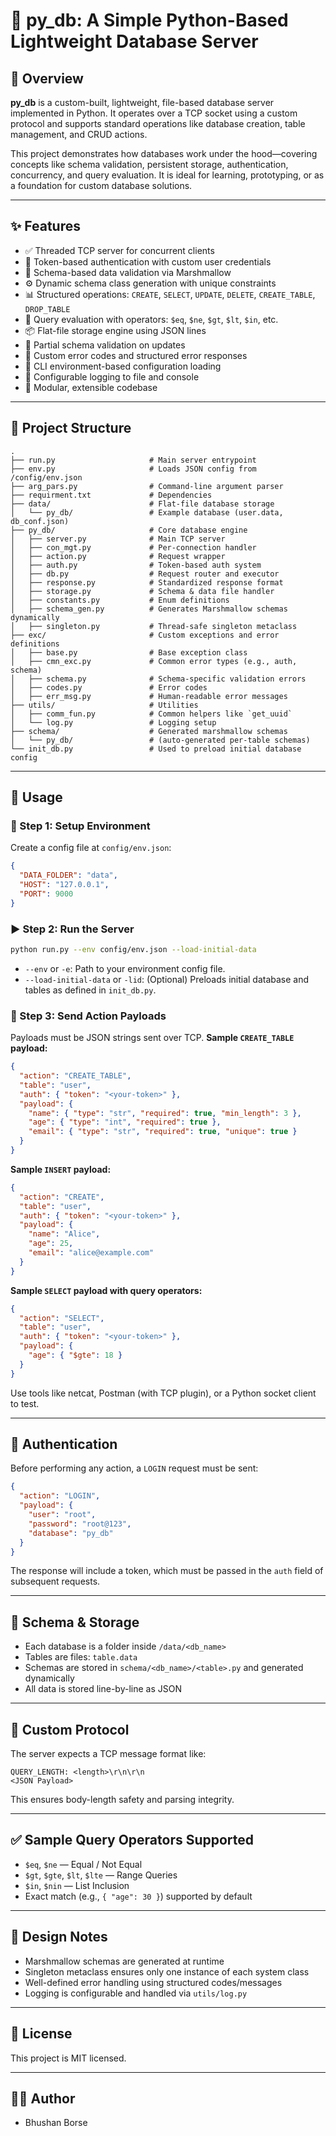 # 🐍 py_db: A Simple Python-Based Lightweight Database Server

## 🚀 Overview

**py_db** is a custom-built, lightweight, file-based database server implemented in Python. It operates over a TCP socket using a custom protocol and supports standard operations like database creation, table management, and CRUD actions.

This project demonstrates how databases work under the hood—covering concepts like schema validation, persistent storage, authentication, concurrency, and query evaluation. It is ideal for learning, prototyping, or as a foundation for custom database solutions.

---

## ✨ Features

- ✅ Threaded TCP server for concurrent clients
- 🔐 Token-based authentication with custom user credentials
- 📁 Schema-based data validation via Marshmallow
- ⚙️ Dynamic schema class generation with unique constraints
- 📊 Structured operations: `CREATE`, `SELECT`, `UPDATE`, `DELETE`, `CREATE_TABLE`, `DROP_TABLE`
- 🧠 Query evaluation with operators: `$eq`, `$ne`, `$gt`, `$lt`, `$in`, etc.
- 📦 Flat-file storage engine using JSON lines
- 🔄 Partial schema validation on updates
- 🧪 Custom error codes and structured error responses
- 🔧 CLI environment-based configuration loading
- 📝 Configurable logging to file and console
- 🧩 Modular, extensible codebase

---

## 📂 Project Structure

```
.
├── run.py                     # Main server entrypoint
├── env.py                     # Loads JSON config from /config/env.json
├── arg_pars.py                # Command-line argument parser
├── requirment.txt             # Dependencies
├── data/                      # Flat-file database storage
│   └── py_db/                 # Example database (user.data, db_conf.json)
├── py_db/                     # Core database engine
│   ├── server.py              # Main TCP server
│   ├── con_mgt.py             # Per-connection handler
│   ├── action.py              # Request wrapper
│   ├── auth.py                # Token-based auth system
│   ├── db.py                  # Request router and executor
│   ├── response.py            # Standardized response format
│   ├── storage.py             # Schema & data file handler
│   ├── constants.py           # Enum definitions
│   ├── schema_gen.py          # Generates Marshmallow schemas dynamically
│   ├── singleton.py           # Thread-safe singleton metaclass
├── exc/                       # Custom exceptions and error definitions
│   ├── base.py                # Base exception class
│   ├── cmn_exc.py             # Common error types (e.g., auth, schema)
│   ├── schema.py              # Schema-specific validation errors
│   ├── codes.py               # Error codes
│   ├── err_msg.py             # Human-readable error messages
├── utils/                     # Utilities
│   ├── comm_fun.py            # Common helpers like `get_uuid`
│   └── log.py                 # Logging setup
├── schema/                    # Generated marshmallow schemas
│   └── py_db/                 # (auto-generated per-table schemas)
└── init_db.py                 # Used to preload initial database config
```

---

## 🧪 Usage

### 🔧 Step 1: Setup Environment

Create a config file at `config/env.json`:

```json
{
  "DATA_FOLDER": "data",
  "HOST": "127.0.0.1",
  "PORT": 9000
}
```

### ▶️ Step 2: Run the Server

```bash
python run.py --env config/env.json --load-initial-data
```
- `--env` or `-e`: Path to your environment config file.
- `--load-initial-data` or `-lid`: (Optional) Preloads initial database and tables as defined in `init_db.py`.

### 🧪 Step 3: Send Action Payloads

Payloads must be JSON strings sent over TCP.
**Sample `CREATE_TABLE` payload:**
```json
{
  "action": "CREATE_TABLE",
  "table": "user",
  "auth": { "token": "<your-token>" },
  "payload": {
    "name": { "type": "str", "required": true, "min_length": 3 },
    "age": { "type": "int", "required": true },
    "email": { "type": "str", "required": true, "unique": true }
  }
}
```

**Sample `INSERT` payload:**
```json
{
  "action": "CREATE",
  "table": "user",
  "auth": { "token": "<your-token>" },
  "payload": {
    "name": "Alice",
    "age": 25,
    "email": "alice@example.com"
  }
}
```

**Sample `SELECT` payload with query operators:**
```json
{
  "action": "SELECT",
  "table": "user",
  "auth": { "token": "<your-token>" },
  "payload": {
    "age": { "$gte": 18 }
  }
}
```

Use tools like netcat, Postman (with TCP plugin), or a Python socket client to test.

---

## 🔐 Authentication

Before performing any action, a `LOGIN` request must be sent:

```json
{
  "action": "LOGIN",
  "payload": {
    "user": "root",
    "password": "root@123",
    "database": "py_db"
  }
}
```

The response will include a token, which must be passed in the `auth` field of subsequent requests.

---

## 🧱 Schema & Storage

- Each database is a folder inside `/data/<db_name>`
- Tables are files: `table.data`
- Schemas are stored in `schema/<db_name>/<table>.py` and generated dynamically
- All data is stored line-by-line as JSON

---

## 🧩 Custom Protocol

The server expects a TCP message format like:

```
QUERY_LENGTH: <length>\r\n\r\n
<JSON Payload>
```

This ensures body-length safety and parsing integrity.

---

## ✅ Sample Query Operators Supported

- `$eq`, `$ne` — Equal / Not Equal
- `$gt`, `$gte`, `$lt`, `$lte` — Range Queries
- `$in`, `$nin` — List Inclusion
- Exact match (e.g., `{ "age": 30 }`) supported by default

---

## 🧠 Design Notes

- Marshmallow schemas are generated at runtime
- Singleton metaclass ensures only one instance of each system class
- Well-defined error handling using structured codes/messages
- Logging is configurable and handled via `utils/log.py`

---

## 📜 License

This project is MIT licensed.

---

## 👨‍💻 Author

- Bhushan Borse
